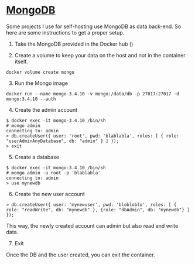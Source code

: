 # [MongoDB](https://www.mongodb.com/)

Some projects I use for self-hosting use MongoDB as data back-end. So here are some instructions to get a proper setup.

1. Take the MongoDB provided in the Docker hub ()

2. Create a volume to keep your data on the host and not in the container itself.

```docker volume create mongo```

3. Run the Mongo image

```docker run --name mongo-3.4.10 -v mongo:/data/db -p 27017:27017 -d mongo:3.4.10 --auth```

4. Create the admin account

```
$ docker exec -it mongo-3.4.10 /bin/sh
# mongo admin
connecting to: admin
> db.createUser({ user: 'root', pwd: 'blablabla', roles: [ { role: "userAdminAnyDatabase", db: "admin" } ] });
> exit
```

5. Create a database

```
$ docker exec -it mongo-3.4.10 /bin/sh
# mongo admin -u root -p 'blablabla'
connecting to: admin
> use mynewdb
```

6. Create the new user account

```
> db.createUser({ user: 'mynewuser', pwd: 'blobloblo', roles: [ { role: "readWrite", db: "mynewdb" }, {role: "dbAdmin", db: "mynewdb"} ] });
```

This way, the newly created account can admin but also read and write data.

7. Exit

Once the DB and the user created, you can exit the container.
